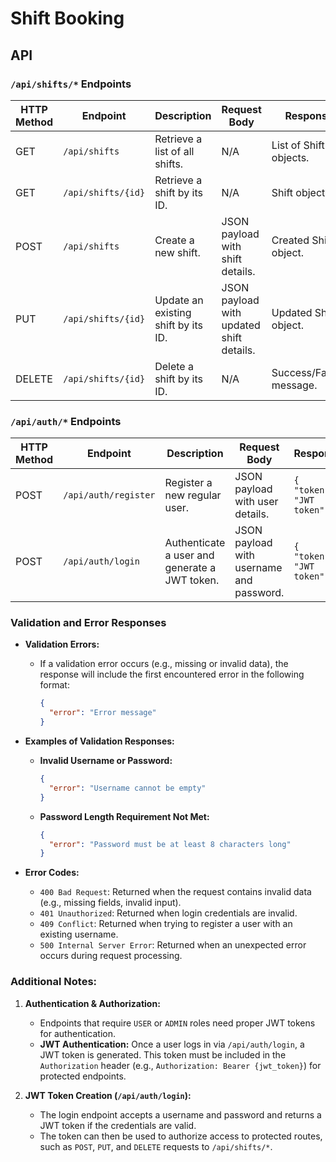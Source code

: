 # Shift Booking

## API

### `/api/shifts/*` Endpoints

| **HTTP Method** | **Endpoint**          | **Description**                                 | **Request Body**                              | **Response**                                 | **Authorization**  |
|-----------------|-----------------------|-------------------------------------------------|----------------------------------------------|---------------------------------------------|-------------------|
| GET             | `/api/shifts`         | Retrieve a list of all shifts.                  | N/A                                          | List of Shift objects.                      | `USER` or `ADMIN`  |
| GET             | `/api/shifts/{id}`    | Retrieve a shift by its ID.                     | N/A                                          | Shift object.                               | `USER` or `ADMIN`  |
| POST            | `/api/shifts`         | Create a new shift.                             | JSON payload with shift details.             | Created Shift object.                      | `ADMIN`            |
| PUT             | `/api/shifts/{id}`    | Update an existing shift by its ID.             | JSON payload with updated shift details.     | Updated Shift object.                      | `ADMIN`            |
| DELETE          | `/api/shifts/{id}`    | Delete a shift by its ID.                       | N/A                                          | Success/Failure message.                   | `ADMIN`            |

### `/api/auth/*` Endpoints

| **HTTP Method** | **Endpoint**                | **Description**                                 | **Request Body**                              | **Response**                                 | **Authorization**  |
|-----------------|-----------------------------|-------------------------------------------------|----------------------------------------------|---------------------------------------------|-------------------|
| POST            | `/api/auth/register`        | Register a new regular user.                    | JSON payload with user details.              | `{ "token": "JWT token" }`                  | `ANONYMOUS`        |
| POST            | `/api/auth/login`           | Authenticate a user and generate a JWT token.   | JSON payload with username and password.     | `{ "token": "JWT token" }`                  | `ANONYMOUS`        |

### Validation and Error Responses

- **Validation Errors:**
   - If a validation error occurs (e.g., missing or invalid data), the response will include the first encountered error in the following format:
     ```json
     {
       "error": "Error message"
     }
     ```

- **Examples of Validation Responses:**
   - **Invalid Username or Password:**
     ```json
     {
       "error": "Username cannot be empty"
     }
     ```
   - **Password Length Requirement Not Met:**
     ```json
     {
       "error": "Password must be at least 8 characters long"
     }
     ```

- **Error Codes:**
   - `400 Bad Request`: Returned when the request contains invalid data (e.g., missing fields, invalid input).
   - `401 Unauthorized`: Returned when login credentials are invalid.
   - `409 Conflict`: Returned when trying to register a user with an existing username.
   - `500 Internal Server Error`: Returned when an unexpected error occurs during request processing.

### Additional Notes:

1. **Authentication & Authorization:**
   - Endpoints that require `USER` or `ADMIN` roles need proper JWT tokens for authentication.
   - **JWT Authentication:** Once a user logs in via `/api/auth/login`, a JWT token is generated. This token must be included in the `Authorization` header (e.g., `Authorization: Bearer {jwt_token}`) for protected endpoints.

2. **JWT Token Creation (`/api/auth/login`):**
   - The login endpoint accepts a username and password and returns a JWT token if the credentials are valid.
   - The token can then be used to authorize access to protected routes, such as `POST`, `PUT`, and `DELETE` requests to `/api/shifts/*`.
